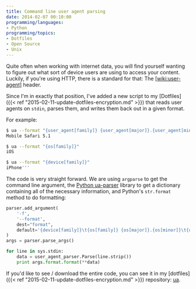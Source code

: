 ```yaml
---
title: Command line user agent parsing
date: 2014-02-07 00:10:00
programming/languages:
- Python
programming/topics:
- Dotfiles
- Open Source
- Unix
---
```

Quite often when working with internet data, you will find yourself wanting to figure out what sort of device users are using to access your content. Luckily, if you're using HTTP, there is a standard for that: The [[wiki:user-agent]]() header.

Since I'm in exactly that position, I've added a new script to my [Dotfiles]({{< ref "2015-02-11-update-dotfiles-encryption.md" >}}) that reads user agents on `stdin`, parses them, and writes them back out in a given format.

<!--more-->

For example:

```bash
$ ua --format "{user_agent[family]} {user_agent[major]}.{user_agent[minor]}"
Mobile Safari 5.1

$ ua --format "{os[family]}"
iOS

$ ua --format "{device[family]}"
iPhone'''
```

The code is very straight forward. We are using `argparse` to get the command line argument, the <a href="https://github.com/ua-parser/uap-python">Python ua-parser</a> library to get a dictionary containing all of the necessary information, and Python's `str.format` method to do formatting:

```python
parser.add_argument(
    '-f',
    '--format',
    dest="format",
    default='{device[family]}\t{os[family]} {os[major]}.{os[minor]}\t{user_agent[family]} {user_agent[major]}.{user_agent[minor]}',
)
args = parser.parse_args()

for line in sys.stdin:
	data = user_agent_parser.Parse(line.strip())
	print args.format.format(**data)
```

If you'd like to see / download the entire code, you can see it in my [dotfiles]({{< ref "2015-02-11-update-dotfiles-encryption.md" >}}) repository: <a href="https://github.com/jpverkamp/dotfiles/blob/master/bin/ua">ua</a>.
